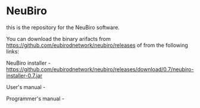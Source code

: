 # NeuBiro

this is the repository for the NeuBiro software.

You can download the binary arifacts from https://github.com/eubirodnetwork/neubiro/releases of from the following links:

NeuBiro installer - https://github.com/eubirodnetwork/neubiro/releases/download/0.7/neubiro-installer-0.7.jar

User's manual - 

Programmer's manual -


